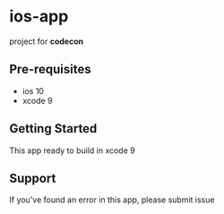 # ios-app

project for <b>codecon</b>

Pre-requisites
--------------

- ios 10
- xcode 9

Getting Started
---------------

This app ready to build in xcode 9

Support
-------

If you've found an error in this app, please submit issue

